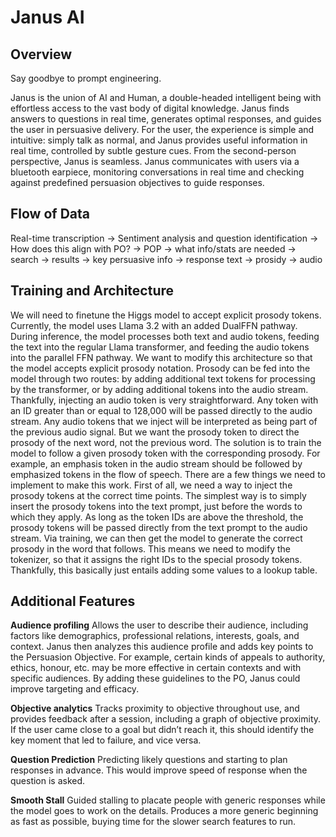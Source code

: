 # Janus AI

## Overview

Say goodbye to prompt engineering.

Janus is the union of AI and Human, a double-headed intelligent being with effortless access to the vast body of digital knowledge. Janus finds answers to questions in real time, generates optimal responses, and guides the user in persuasive delivery. For the user, the experience is simple and intuitive: simply talk as normal, and Janus provides useful information in real time, controlled by subtle gesture cues. From the second-person perspective, Janus is seamless. Janus communicates with users via a bluetooth earpiece, monitoring conversations in real time and checking against predefined persuasion objectives to guide responses.

## Flow of Data

Real-time transcription ->
Sentiment analysis and question identification ->
How does this align with PO? ->
POP ->
what info/stats are needed ->
search ->
results ->
key persuasive info ->
response text ->
prosidy ->
audio

## Training and Architecture

We will need to finetune the Higgs model to accept explicit prosody tokens. Currently, the model uses Llama 3.2 with an added DualFFN pathway. During inference, the model processes both text and audio tokens, feeding the text into the regular Llama transformer, and feeding the audio tokens into the parallel FFN pathway. We want to modify this architecture so that the model accepts explicit prosody notation. Prosody can be fed into the model through two routes: by adding additional text tokens for processing by the transformer, or by adding additional tokens into the audio stream.
Thankfully, injecting an audio token is very straightforward. Any token with an ID greater than or equal to 128,000 will be passed directly to the audio stream. Any audio tokens that we inject will be interpreted as being part of the previous audio signal. But we want the prosody token to direct the prosody of the next word, not the previous word. The solution is to train the model to follow a given prosody token with the corresponding prosody. For example, an emphasis token in the audio stream should be followed by emphasized tokens in the flow of speech.
There are a few things we need to implement to make this work. First of all, we need a way to inject the prosody tokens at the correct time points. The simplest way is to simply insert the prosody tokens into the text prompt, just before the words to which they apply. As long as the token IDs are above the threshold, the prosody tokens will be passed directly from the text prompt to the audio stream. Via training, we can then get the model to generate the correct prosody in the word that follows.
This means we need to modify the tokenizer, so that it assigns the right IDs to the special prosody tokens. Thankfully, this basically just entails adding some values to a lookup table.

## Additional Features

**Audience profiling**
Allows the user to describe their audience, including factors like demographics, professional relations, interests, goals, and context. Janus then analyzes this audience profile and adds key points to the Persuasion Objective. For example, certain kinds of appeals to authority, ethics, honour, etc. may be more effective in certain contexts and with specific audiences. By adding these guidelines to the PO, Janus could improve targeting and efficacy.

**Objective analytics**
Tracks proximity to objective throughout use, and provides feedback after a session, including a graph of objective proximity. If the user came close to a goal but didn’t reach it, this should identify the key moment that led to failure, and vice versa.

**Question Prediction**
Predicting likely questions and starting to plan responses in advance. This would improve speed of response when the question is asked.

**Smooth Stall**
Guided stalling to placate people with generic responses while the model goes to work on the details. Produces a more generic beginning as fast as possible, buying time for the slower search features to run.
